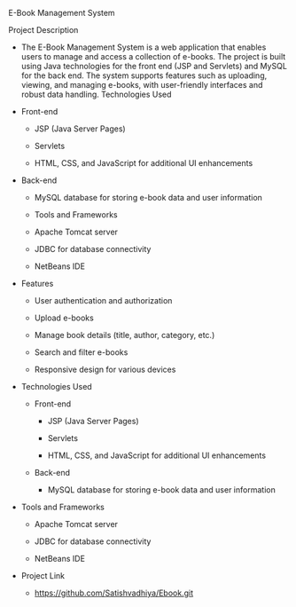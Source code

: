 E-Book Management System

Project Description

 - The E-Book Management System is a web application that enables users to manage and access a collection of e-books. The project is built using Java technologies for the front end (JSP and Servlets) and MySQL for the back end. The system supports features such as uploading, viewing, and managing e-books, with user-friendly interfaces and robust data handling.
Technologies Used

- Front-end

  - JSP (Java Server Pages)

  - Servlets

  - HTML, CSS, and JavaScript for additional UI enhancements

- Back-end

   - MySQL database for storing e-book data and user information
   
  -  Tools and Frameworks
   
   - Apache Tomcat server
   
   - JDBC for database connectivity
   
   - NetBeans IDE

- Features
  
  - User authentication and authorization

  - Upload e-books

  - Manage book details (title, author, category, etc.)

  - Search and filter e-books

  - Responsive design for various devices

- Technologies Used

  - Front-end

    - JSP (Java Server Pages)

    - Servlets

    - HTML, CSS, and JavaScript for additional UI enhancements

  - Back-end
      
      - MySQL database for storing e-book data and user information

 - Tools and Frameworks
   
   - Apache Tomcat server

   - JDBC for database connectivity

   - NetBeans IDE

- Project Link
   - https://github.com/Satishvadhiya/Ebook.git
     
